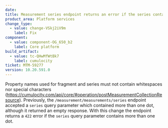 ```yaml
---
date: 
title: Measurement series endpoint returns an error if the series contains more than one dot
product_area: Platform services
change_type:
  - value: change-VSkj2iV9m
    label: Fix
component:
  - value: component-OG_650_b2
    label: Core platform
build_artifact:
  - value: tc-QHwMfWtBk7
    label: cumulocity
ticket: MTM-59277
version: 10.20.591.0
---
```

Property names used for fragment and series must not contain whitespaces nor special characters (https://cumulocity.com/api/core/#operation/postMeasurementCollectionResource).
Previously, the `/measurement/measurements/series` endpoint accepted a `series` query parameter which contained more than one dot, although it returned an empty response.
With this change the endpoint returns a `422` error if the `series` query parameter contains more than one dot.